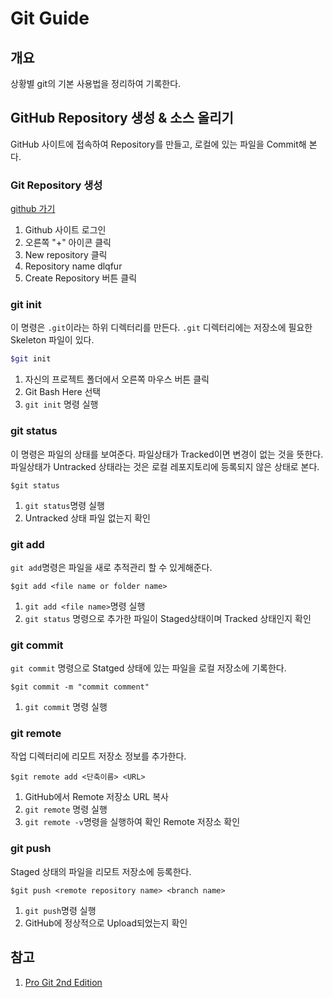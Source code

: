 # Git Guide

## 개요

상황별 git의 기본 사용법을 정리하여 기록한다.

## GitHub Repository 생성 & 소스 올리기

GitHub 사이트에 접속하여 Repository를 만들고, 로컬에 있는 파일을 Commit해 본다.

### Git Repository 생성

[github 가기](https://github.com/)

1. Github 사이트 로그인
2. 오른쪽 "+" 아이콘 클릭
3. New repository 클릭
4. Repository name dlqfur
5. Create Repository 버튼 클릭

### git init

이 명령은 `.git`이라는 하위 디렉터리를 만든다. `.git` 디렉터리에는 저장소에 필요한 Skeleton 파일이 있다.

```bash
$git init
```

1. 자신의 프로젝트 폴더에서 오른쪽 마우스 버튼 클릭
2. Git Bash Here 선택
3. `git init` 명령 실행

### git status

이 명령은 파일의 상태를 보여준다. 파일상태가 Tracked이면 변경이 없는 것을 뜻한다. 파일상태가 Untracked 상태라는 것은 로컬 레포지토리에 등록되지 않은 상태로 본다.

```shell
$git status
```

1. `git status`명령 실행
2. Untracked 상태 파일  없는지 확인

### git add

`git add`명령은 파일을 새로 추적관리 할 수 있게해준다.  

```shell
$git add <file name or folder name>
```

1. `git add <file name>`명령 실행
2. `git status` 명령으로 추가한 파일이 Staged상태이며 Tracked 상태인지 확인

### git commit

`git commit` 명령으로 Statged 상태에 있는 파일을 로컬 저장소에 기록한다.

```shell
$git commit -m "commit comment"
```

1. `git commit` 명령 실행

### git remote

작업 디렉터리에 리모트 저장소 정보를 추가한다.

```shell
$git remote add <단축이름> <URL>
```

1. GitHub에서 Remote 저장소 URL 복사
2. `git remote` 명령 실행
3. `git remote -v`명령을 실행하여 확인 Remote 저장소 확인

### git push

Staged 상태의 파일을 리모트 저장소에 등록한다.

```shell
$git push <remote repository name> <branch name>
```

1. `git push`명령 실행
2. GitHub에 정상적으로 Upload되었는지 확인

## 참고

1. [Pro Git 2nd Edition](https://git-scm.com/book/ko/v2)